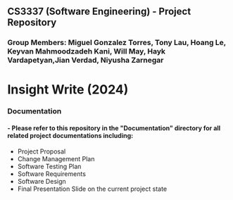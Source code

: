 ## CS3337 (Software Engineering) - Project Repository 
### Group Members: Miguel Gonzalez Torres, Tony Lau, Hoang Le, Keyvan Mahmoodzadeh Kani, Will May, Hayk Vardapetyan,Jian Verdad, Niyusha Zarnegar

# Insight Write (2024)
### Documentation
#### - Please refer to this repository in the "Documentation" directory for all related project documentations including:
- Project Proposal
- Change Management Plan
- Software Testing Plan
- Software Requirements
- Software Design
- Final Presentation Slide on the current project state
